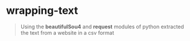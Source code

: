 # wrapping-text
>Using the **beautifulSou4** and **request** modules of python extracted the text from a website in a csv format 
